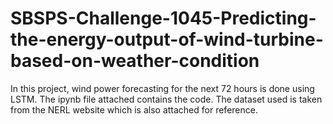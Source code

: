 # SBSPS-Challenge-1045-Predicting-the-energy-output-of-wind-turbine-based-on-weather-condition
In this project, wind power forecasting for the next 72 hours is done using LSTM. The ipynb file attached contains the code.
The dataset used is taken from the NERL website which is also attached for reference.
